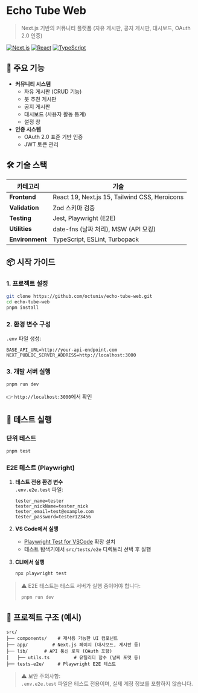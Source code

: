 # Echo Tube Web

> Next.js 기반의 커뮤니티 플랫폼 (자유 게시판, 공지 게시판, 대시보드, OAuth 2.0 인증)

[![Next.js](https://img.shields.io/badge/Next.js-15.2.4-blue?logo=nextdotjs)](https://nextjs.org/)
[![React](https://img.shields.io/badge/React-19.0.0-%2361DAFB?logo=react)](https://react.dev/)
[![TypeScript](https://img.shields.io/badge/TypeScript-5.7.3-%233178C6?logo=typescript)](https://www.typescriptlang.org/)

## 🚀 주요 기능

- **커뮤니티 시스템**
  - 자유 게시판 (CRUD 기능)
  - 봇 추천 게시판
  - 공지 게시판
  - 대시보드 (사용자 활동 통계)
  - 설정 창
- **인증 시스템**
  - OAuth 2.0 표준 기반 인증
  - JWT 토큰 관리

## 🛠 기술 스택

| 카테고리        | 기술                                          |
| --------------- | --------------------------------------------- |
| **Frontend**    | React 19, Next.js 15, Tailwind CSS, Heroicons |
| **Validation**  | Zod 스키마 검증                               |
| **Testing**     | Jest, Playwright (E2E)                        |
| **Utilities**   | date-fns (날짜 처리), MSW (API 모킹)          |
| **Environment** | TypeScript, ESLint, Turbopack                 |

## 📦 시작 가이드

### 1. 프로젝트 설정

```bash
git clone https://github.com/octuniv/echo-tube-web.git
cd echo-tube-web
pnpm install
```

### 2. 환경 변수 구성

`.env` 파일 생성:

```env
BASE_API_URL=http://your-api-endpoint.com
NEXT_PUBLIC_SERVER_ADDRESS=http://localhost:3000
```

### 3. 개발 서버 실행

```bash
pnpm run dev
```

👉 `http://localhost:3000`에서 확인

## 🧪 테스트 실행

### 단위 테스트

```bash
pnpm test
```

### E2E 테스트 (Playwright)

1. **테스트 전용 환경 변수**  
   `.env.e2e.test` 파일:

   ```env
   tester_name=tester
   tester_nickName=tester_nick
   tester_email=test@example.com
   tester_password=tester123456
   ```

2. **VS Code에서 실행**

   - [Playwright Test for VSCode](https://marketplace.visualstudio.com/items?itemName=ms-playwright.playwright) 확장 설치
   - 테스트 탐색기에서 `src/tests/e2e` 디렉토리 선택 후 실행

3. **CLI에서 실행**
   ```bash
   npx playwright test
   ```

> ⚠️ E2E 테스트는 테스트 서버가 실행 중이어야 합니다:
>
> ```bash
> pnpm run dev
> ```

## 📂 프로젝트 구조 (예시)

```
src/
├── components/    # 재사용 가능한 UI 컴포넌트
├── app/         # Next.js 페이지 (대시보드, 게시판 등)
├── lib/      # API 통신 로직 (OAuth 포함)
│   ├── utils.ts         # 유틸리티 함수 (날짜 포맷 등)
├── tests-e2e/     # Playwright E2E 테스트
```

> ⚠️ 보안 주의사항:  
> `.env.e2e.test` 파일은 테스트 전용이며, 실제 계정 정보를 포함하지 않습니다.
